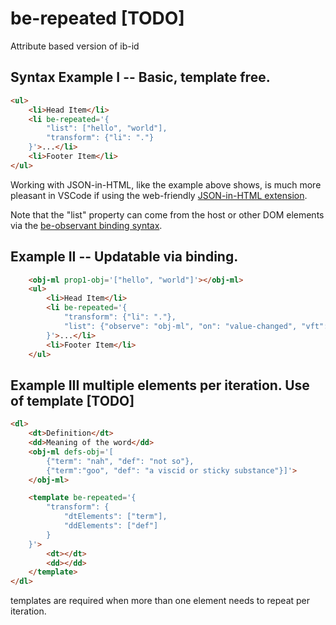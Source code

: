 # be-repeated [TODO]

Attribute based version of ib-id

## Syntax Example I -- Basic, template free. 

```html
<ul>
    <li>Head Item</li>
    <li be-repeated='{
        "list": ["hello", "world"],
        "transform": {"li": "."}
    }'>...</li>
    <li>Footer Item</li>
</ul>
```

Working with JSON-in-HTML, like the example above shows, is much more pleasant in VSCode if using the web-friendly [JSON-in-HTML extension](https://marketplace.visualstudio.com/items?itemName=andersonbruceb.json-in-html).

Note that the "list" property can come from the host or other DOM elements via the [be-observant binding syntax](https://github.com/bahrus/be-observant).

## Example II -- Updatable via binding.

```html
    <obj-ml prop1-obj='["hello", "world"]'></obj-ml>
    <ul>
        <li>Head Item</li>
        <li be-repeated='{
            "transform": {"li": "."},
            "list": {"observe": "obj-ml", "on": "value-changed", "vft": "value.prop1"}
        }'>...</li>
        <li>Footer Item</li>
    </ul>
```

## Example III multiple elements per iteration.  Use of template [TODO]

```html
<dl>
    <dt>Definition</dt>
    <dd>Meaning of the word</dd>
    <obj-ml defs-obj='[
        {"term": "nah", "def": "not so"}, 
        {"term":"goo", "def": "a viscid or sticky substance"}]'>
    </obj-ml>

    <template be-repeated='{
        "transform": {
            "dtElements": ["term"],
            "ddElements": ["def"]
        }
    }'>
        <dt></dt>
        <dd></dd>
    </template>
</dl>
```

templates are required when more than one element needs to repeat per iteration.



